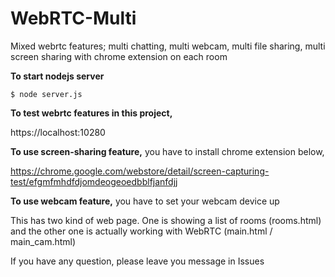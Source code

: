 # WebRTC-Multi
Mixed webrtc features;
multi chatting, multi webcam, multi file sharing, multi screen sharing with chrome extension on each room

**To start nodejs server**
```
$ node server.js
```

**To test webrtc features in this project,**

https://localhost:10280

**To use screen-sharing feature,** you have to install chrome extension below,

https://chrome.google.com/webstore/detail/screen-capturing-test/efgmfmhdfdjomdeogeoedbblfjanfdjj

**To use webcam feature,** you have to set your webcam device up

This has two kind of web page. One is showing a list of rooms (rooms.html) and the other one is actually working with WebRTC (main.html / main_cam.html)

If you have any question, please leave you message in Issues
